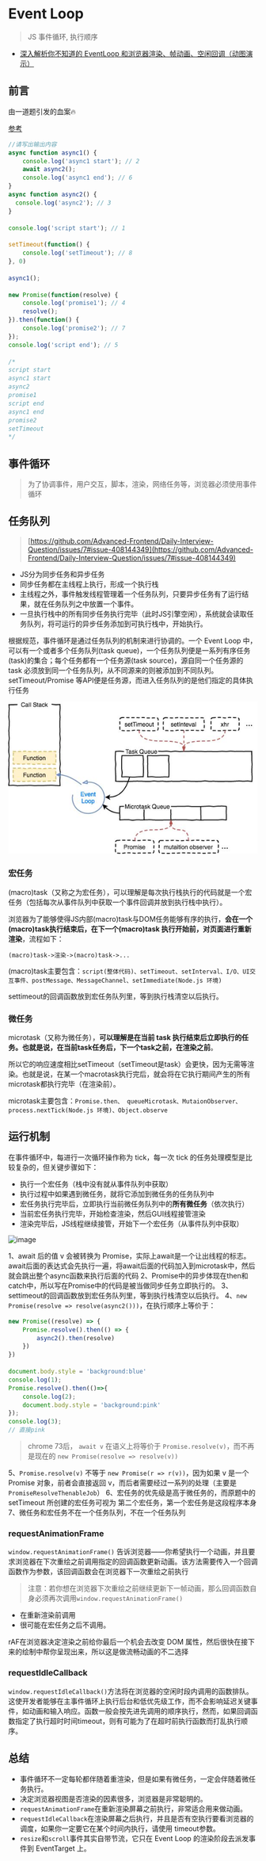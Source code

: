 # Event Loop

> JS 事件循环, 执行顺序

- [深入解析你不知道的 EventLoop 和浏览器渲染、帧动画、空闲回调（动图演示）](https://juejin.im/post/6844904165462769678?utm_source=gold_browser_extension)

## 前言

由一道题引发的血案🔥

[参考](https://juejin.im/post/5c3cc981f265da616a47e028#heading-13)

```js
//请写出输出内容
async function async1() {
    console.log('async1 start'); // 2
    await async2();
    console.log('async1 end'); // 6
}
async function async2() {
  console.log('async2'); // 3
}

console.log('script start'); // 1

setTimeout(function() {
    console.log('setTimeout'); // 8
}, 0)

async1();

new Promise(function(resolve) {
    console.log('promise1'); // 4
    resolve();
}).then(function() {
    console.log('promise2'); // 7
});
console.log('script end'); // 5

/*
script start
async1 start
async2
promise1
script end
async1 end
promise2
setTimeout
*/
```

## 事件循环

> 为了协调事件，用户交互，脚本，渲染，网络任务等，浏览器必须使用事件循环

## 任务队列

> [https://github.com/Advanced-Frontend/Daily-Interview-Question/issues/7#issue-408144349](https://github.com/Advanced-Frontend/Daily-Interview-Question/issues/7#issue-408144349)

- JS分为同步任务和异步任务
- 同步任务都在主线程上执行，形成一个执行栈
- 主线程之外，事件触发线程管理着一个任务队列，只要异步任务有了运行结果，就在任务队列之中放置一个事件。
- 一旦执行栈中的所有同步任务执行完毕（此时JS引擎空闲），系统就会读取任务队列，将可运行的异步任务添加到可执行栈中，开始执行。

根据规范，事件循环是通过任务队列的机制来进行协调的。一个 Event Loop 中，可以有一个或者多个任务队列(task queue)，一个任务队列便是一系列有序任务(task)的集合；每个任务都有一个任务源(task source)，源自同一个任务源的 task 必须放到同一个任务队列，从不同源来的则被添加到不同队列。 setTimeout/Promise 等API便是任务源，而进入任务队列的是他们指定的具体执行任务

![image](./event-loop.png)

### 宏任务

(macro)task（又称之为宏任务），可以理解是每次执行栈执行的代码就是一个宏任务（包括每次从事件队列中获取一个事件回调并放到执行栈中执行）。

浏览器为了能够使得JS内部(macro)task与DOM任务能够有序的执行，**会在一个(macro)task执行结束后，在下一个(macro)task 执行开始前，对页面进行重新渲染**，流程如下：

`(macro)task->渲染->(macro)task->...`

(macro)task主要包含：`script(整体代码)、setTimeout、setInterval、I/O、UI交互事件、postMessage、MessageChannel、setImmediate(Node.js 环境)`

settimeout的回调函数放到宏任务队列里，等到执行栈清空以后执行。

### 微任务

microtask（又称为微任务），**可以理解是在当前 task 执行结束后立即执行的任务。也就是说，在当前task任务后，下一个task之前，在渲染之前**。

所以它的响应速度相比setTimeout（setTimeout是task）会更快，因为无需等渲染。也就是说，在某一个macrotask执行完后，就会将在它执行期间产生的所有microtask都执行完毕（在渲染前）。

microtask主要包含：`Promise.then、 queueMicrotask、MutaionObserver、process.nextTick(Node.js 环境)、Object.observe`

## 运行机制

在事件循环中，每进行一次循环操作称为 tick，每一次 tick 的任务处理模型是比较复杂的，但关键步骤如下：

- 执行一个宏任务（栈中没有就从事件队列中获取）
- 执行过程中如果遇到微任务，就将它添加到微任务的任务队列中
- 宏任务执行完毕后，立即执行当前微任务队列中的**所有微任务**（依次执行）
- 当前宏任务执行完毕，开始检查渲染，然后GUI线程接管渲染
- 渲染完毕后，JS线程继续接管，开始下一个宏任务（从事件队列中获取）

![image](./taskRun.png)

1、await 后的值 v 会被转换为 Promise，实际上await是一个让出线程的标志。await后面的表达式会先执行一遍，将await后面的代码加入到microtask中，然后就会跳出整个async函数来执行后面的代码
2、Promise中的异步体现在then和catch中，所以写在Promise中的代码是被当做同步任务立即执行的。
3、settimeout的回调函数放到宏任务队列里，等到执行栈清空以后执行。
4、`new Promise(resolve => resolve(async2()))`，在执行顺序上等价于：

```js
new Promise((resolve) => {
    Promise.resolve().then(() => {
        async2().then(resolve)
    })
})

document.body.style = 'background:blue'
console.log(1);
Promise.resolve().then(()=>{
    console.log(2);
    document.body.style = 'background:pink'
});
console.log(3);
// 直接pink
```

> chrome 73后， `await v` 在语义上将等价于 `Promise.resolve(v)`，而不再是现在的 `new Promise(resolve => resolve(v))`

5、`Promise.resolve(v)` 不等于 `new Promise(r => r(v))`，因为如果 v 是一个 Promise 对象，前者会直接返回 v，而后者需要经过一系列的处理（主要是 `PromiseResolveThenableJob`）
6、宏任务的优先级是高于微任务的，而原题中的 setTimeout 所创建的宏任务可视为 第二个宏任务，第一个宏任务是这段程序本身
7、微任务和宏任务不在一个任务队列，不在一个任务队列

### requestAnimationFrame

`window.requestAnimationFrame()` 告诉浏览器——你希望执行一个动画，并且要求浏览器在下次重绘之前调用指定的回调函数更新动画。该方法需要传入一个回调函数作为参数，该回调函数会在浏览器下一次重绘之前执行

> 注意：若你想在浏览器下次重绘之前继续更新下一帧动画，那么回调函数自身必须再次调用`window.requestAnimationFrame()`

- 在重新渲染前调用
- 很可能在宏任务之后不调用。

rAF在浏览器决定渲染之前给你最后一个机会去改变 DOM 属性，然后很快在接下来的绘制中帮你呈现出来，所以这是做流畅动画的不二选择

### requestIdleCallback

`window.requestIdleCallback()`方法将在浏览器的空闲时段内调用的函数排队。这使开发者能够在主事件循环上执行后台和低优先级工作，而不会影响延迟关键事件，如动画和输入响应。函数一般会按先进先调用的顺序执行，然而，如果回调函数指定了执行超时时间timeout，则有可能为了在超时前执行函数而打乱执行顺序。

## 总结

- 事件循环不一定每轮都伴随着重渲染，但是如果有微任务，一定会伴随着微任务执行。
- 决定浏览器视图是否渲染的因素很多，浏览器是非常聪明的。
- `requestAnimationFrame`在重新渲染屏幕之前执行，非常适合用来做动画。
- `requestIdleCallback`在渲染屏幕之后执行，并且是否有空执行要看浏览器的调度，如果你一定要它在某个时间内执行，请使用 timeout参数。
- `resize`和`scroll`事件其实自带节流，它只在 Event Loop 的渲染阶段去派发事件到 EventTarget 上。
